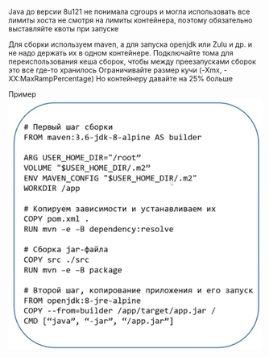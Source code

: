 Java до версии 8u121 не понимала cgroups и могла использовать все лимиты хоста не смотря на 
лимиты контейнера, поэтому обязательно выставляйте квоты при запуске

Для сборки используем maven, а для запуска openjdk или Zulu и др. и не надо держать их в одном 
контейнере.
Подключайте тома для переиспользования кеша сборок, чтобы между преезапусками сборок это все 
где-то хранилось
Ограничивайте размер кучи (-Xmx, -XX:MaxRampPercentage)
Но контейнеру давайте на 25% больше

Пример
![dockerFile_java](img/df_java.png)
